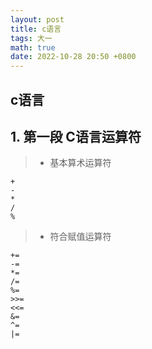 ```yaml
---
layout: post
title: c语言
tags: 大一
math: true
date: 2022-10-28 20:50 +0800
---
```


## c语言

## 1. 第一段 C语言运算符

>* 基本算术运算符

```
+
-
*
/
%
```
> * 符合赋值运算符 

```
+=
-=
*=
/=
%=
>>=
<<=
&=
^=
|=
```
